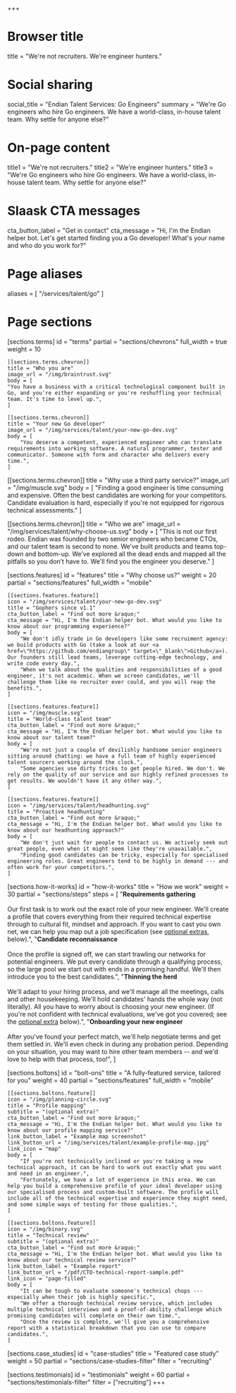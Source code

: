 +++
# Browser title
title = "We're not recruiters. We're engineer hunters."

# Social sharing
social_title = "Endian Talent Services: Go Engineers"
summary      = "We're Go engineers who hire Go engineers. We have a world-class, in-house talent team. Why settle for anyone else?"

# On-page content
title1 = "We're not recruiters."
title2 = "We're engineer hunters."
title3 = "We're Go engineers who hire Go engineers. We have a world-class, in-house talent team. Why settle for anyone else?"

# Slaask CTA messages
cta_button_label = "Get in contact"
cta_message = "Hi, I'm the Endian helper bot. Let's get started finding you a Go developer! What's your name and who do you work for?"

# Page aliases
aliases = [
    "/services/talent/go"
]

# Page sections
[sections.terms]
id = "terms"
partial = "sections/chevrons"
full_width = true
weight = 10

    [[sections.terms.chevron]]
    title = "Who you are"
    image_url = "/img/braintrust.svg"
    body = [
    "You have a business with a critical technological component built in Go, and you're either expanding or you're reshuffling your technical team. It's time to level up.",
    ]

    [[sections.terms.chevron]]
    title = "Your new Go developer"
    image_url = "/img/services/talent/your-new-go-dev.svg"
    body = [
        "You deserve a competent, experienced engineer who can translate requirements into working software. A natural programmer, tester and communicator. Someone with form and character who delivers every time.",
    ]

  [[sections.terms.chevron]]
    title = "Why use a third party service?"
    image_url = "/img/muscle.svg"
    body = [
        "Finding a good engineer is time consuming and expensive. Often the best candidates are working for your competitors. Candidate evaluation is hard, especially if you're not equipped for rigorous technical assessments."
    ]

  [[sections.terms.chevron]]
    title = "Who we are"
    image_url = "/img/services/talent/why-choose-us.svg"
    body = [
        "This is not our first rodeo. Endian was founded by two senior engineers who became CTOs, and our talent team is second to none. We’ve built products and teams top-down and bottom-up. We’ve explored all the dead ends and mapped all the pitfalls so you don’t have to. We'll find you the engineer you deserve."
    ]

[sections.features]
id = "features"
title = "Why choose us?"
weight = 20
partial = "sections/features"
full_width = "mobile"

    [[sections.features.feature]]
	icon = "/img/services/talent/your-new-go-dev.svg"
    title = "Gophers since v1.1"
	cta_button_label = "Find out more &raquo;"
	cta_message = "Hi, I'm the Endian helper bot. What would you like to know about our programming experience?"
    body = [
        "We don't idly trade in Go developers like some recruiment agency: we build products with Go (take a look at our <a href=\"https://github.com/endiangroup\" target=\"_blank\">Github</a>). Our founders still lead teams, leverage cutting-edge technology, and write code every day.",
        "When we talk about the qualities and responsibilities of a good engineer, it's not academic. When we screen candidates, we'll challenge them like no recruiter ever could, and you will reap the benefits.",
    ]

    [[sections.features.feature]]
	icon = "/img/muscle.svg"
    title = "World-class talent team"
	cta_button_label = "Find out more &raquo;"
	cta_message = "Hi, I'm the Endian helper bot. What would you like to know about our talent team?"
    body = [
        "We're not just a couple of devilishly handsome senior engineers sitting around chatting: we have a full team of highly experienced talent sourcers working around the clock.",
        "Some agencies use dirty tricks to get people hired. We don't. We rely on the quality of our service and our highly refined processes to get results. We wouldn't have it any other way.",
    ]

    [[sections.features.feature]]
	icon = "/img/services/talent/headhunting.svg"
    title = "Proactive headhunting"
	cta_button_label = "Find out more &raquo;"
	cta_message = "Hi, I'm the Endian helper bot. What would you like to know about our headhunting approach?"
    body = [
        "We don't just wait for people to contact us. We actively seek out great people, even when it might seem like they're unavailable.",
        "Finding good candidates can be tricky, especially for specialised engineering roles. Great engineers tend to be highly in demand --- and often work for your competitors.",
    ]



[sections.how-it-works]
id = "how-it-works"
title = "How we work"
weight = 30
partial = "sections/steps"
steps = [
    "**Requirements gathering**<br/><br/>Our first task is to work out the exact role of your new engineer. We'll create a profile that covers everything from their required technical expertise through to cultural fit, mindset and approach. If you want to cast you own net, we can help you map out a job specification (see [optional extras](#bolt-ons), below).",
    "**Candidate reconnaissance**<br /><br />Once the profile is signed off, we can start trawling our networks for potential engineers. We put every candidate through a qualifying process, so the large pool we start out with ends in a promising handful. We'll then introduce you to the best candidates.",
    "**Thinning the herd**<br /><br />We'll adapt to your hiring process, and we'll manage all the meetings, calls and other housekeeping. We'll hold candidates' hands the whole way (not literally). All you have to worry about is choosing your new engineer. (If you're not confident with technical evaluations, we've got you covered; see the [optional extra](#bolt-ons) below).",
    "**Onboarding your new engineer**<br /><br />After you've found your perfect match, we'll help negotiate terms and get them settled in. We'll even check in during any probation period. Depending on your situation, you may want to hire other team members -- and we'd love to help with that process, too!",
]

[sections.boltons]
id = "bolt-ons"
title = "A fully-featured service, tailored for you"
weight = 40
partial = "sections/features"
full_width = "mobile"

    [[sections.boltons.feature]]
	icon = "/img/planning-circle.svg"
    title = "Profile mapping"
	subtitle = "(optional extra)"
	cta_button_label = "Find out more &raquo;"
	cta_message = "Hi, I'm the Endian helper bot. What would you like to know about our profile mapping service?"
	link_button_label = "Example map screenshot"
	link_button_url = "/img/services/talent/example-profile-map.jpg"
	link_icon = "map"
    body = [
		"If you're not technically inclined or you're taking a new technical approach, it can be hard to work out exactly what you want and need in an engineer.",
		"Fortunately, we have a lot of experience in this area. We can help you build a comprehensive profile of your ideal developer using our specialised process and custom-built software. The profile will include all of the technical expertise and experience they might need, and some simple ways of testing for those qualities.",
    ]

    [[sections.boltons.feature]]
	icon = "/img/binary.svg"
    title = "Technical review"
	subtitle = "(optional extra)"
	cta_button_label = "Find out more &raquo;"
	cta_message = "Hi, I'm the Endian helper bot. What would you like to know about our technical review service?"
	link_button_label = "Example report"
	link_button_url = "/pdf/CTO-technical-report-sample.pdf"
	link_icon = "page-filled"
    body = [
		"It can be tough to evaluate someone's technical chops --- especially when their job is highly specific.",
		"We offer a thorough technical review service, which includes multiple technical interviews and a proof-of-ability challenge which promising candidates will complete on their own time.",
		"Once the review is complete, we'll give you a comprehensive report with a statistical breakdown that you can use to compare candidates.",
    ]

[sections.case_studies]
id = "case-studies"
title = "Featured case study"
weight = 50
partial = "sections/case-studies-filter"
filter = "recruiting"

[sections.testimonials]
id = "testimonials"
weight = 60
partial = "sections/testimonials-filter"
filter = ["recruiting"]
+++
